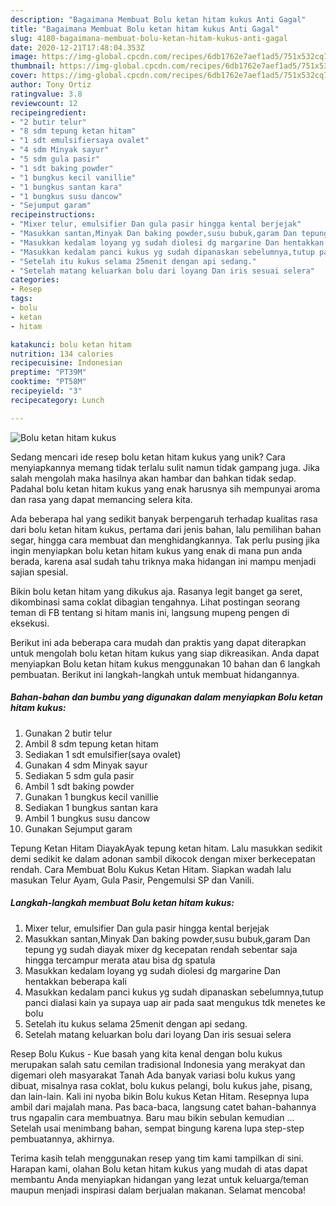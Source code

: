 ```yaml
---
description: "Bagaimana Membuat Bolu ketan hitam kukus Anti Gagal"
title: "Bagaimana Membuat Bolu ketan hitam kukus Anti Gagal"
slug: 4180-bagaimana-membuat-bolu-ketan-hitam-kukus-anti-gagal
date: 2020-12-21T17:48:04.353Z
image: https://img-global.cpcdn.com/recipes/6db1762e7aef1ad5/751x532cq70/bolu-ketan-hitam-kukus-foto-resep-utama.jpg
thumbnail: https://img-global.cpcdn.com/recipes/6db1762e7aef1ad5/751x532cq70/bolu-ketan-hitam-kukus-foto-resep-utama.jpg
cover: https://img-global.cpcdn.com/recipes/6db1762e7aef1ad5/751x532cq70/bolu-ketan-hitam-kukus-foto-resep-utama.jpg
author: Tony Ortiz
ratingvalue: 3.8
reviewcount: 12
recipeingredient:
- "2 butir telur"
- "8 sdm tepung ketan hitam"
- "1 sdt emulsifiersaya ovalet"
- "4 sdm Minyak sayur"
- "5 sdm gula pasir"
- "1 sdt baking powder"
- "1 bungkus kecil vanillie"
- "1 bungkus santan kara"
- "1 bungkus susu dancow"
- "Sejumput garam"
recipeinstructions:
- "Mixer telur, emulsifier Dan gula pasir hingga kental berjejak"
- "Masukkan santan,Minyak Dan baking powder,susu bubuk,garam Dan tepung yg sudah diayak mixer dg kecepatan rendah sebentar saja hingga tercampur merata atau bisa dg spatula"
- "Masukkan kedalam loyang yg sudah diolesi dg margarine Dan hentakkan beberapa kali"
- "Masukkan kedalam panci kukus yg sudah dipanaskan sebelumnya,tutup panci dialasi kain ya supaya uap air pada saat mengukus tdk menetes ke bolu"
- "Setelah itu kukus selama 25menit dengan api sedang."
- "Setelah matang keluarkan bolu dari loyang Dan iris sesuai selera"
categories:
- Resep
tags:
- bolu
- ketan
- hitam

katakunci: bolu ketan hitam 
nutrition: 134 calories
recipecuisine: Indonesian
preptime: "PT39M"
cooktime: "PT58M"
recipeyield: "3"
recipecategory: Lunch

---
```



![Bolu ketan hitam kukus](https://img-global.cpcdn.com/recipes/6db1762e7aef1ad5/751x532cq70/bolu-ketan-hitam-kukus-foto-resep-utama.jpg)

Sedang mencari ide resep bolu ketan hitam kukus yang unik? Cara menyiapkannya memang tidak terlalu sulit namun tidak gampang juga. Jika salah mengolah maka hasilnya akan hambar dan bahkan tidak sedap. Padahal bolu ketan hitam kukus yang enak harusnya sih mempunyai aroma dan rasa yang dapat memancing selera kita.

Ada beberapa hal yang sedikit banyak berpengaruh terhadap kualitas rasa dari bolu ketan hitam kukus, pertama dari jenis bahan, lalu pemilihan bahan segar, hingga cara membuat dan menghidangkannya. Tak perlu pusing jika ingin menyiapkan bolu ketan hitam kukus yang enak di mana pun anda berada, karena asal sudah tahu triknya maka hidangan ini mampu menjadi sajian spesial.

Bikin bolu ketan hitam yang dikukus aja. Rasanya legit banget ga seret, dikombinasi sama coklat dibagian tengahnya. Lihat postingan seorang teman di FB tentang si hitam manis ini, langsung mupeng pengen di eksekusi.


Berikut ini ada beberapa cara mudah dan praktis yang dapat diterapkan untuk mengolah bolu ketan hitam kukus yang siap dikreasikan. Anda dapat menyiapkan Bolu ketan hitam kukus menggunakan 10 bahan dan 6 langkah pembuatan. Berikut ini langkah-langkah untuk membuat hidangannya.

<!--inarticleads1-->

##### Bahan-bahan dan bumbu yang digunakan dalam menyiapkan Bolu ketan hitam kukus:

1. Gunakan 2 butir telur
1. Ambil 8 sdm tepung ketan hitam
1. Sediakan 1 sdt emulsifier(saya ovalet)
1. Gunakan 4 sdm Minyak sayur
1. Sediakan 5 sdm gula pasir
1. Ambil 1 sdt baking powder
1. Gunakan 1 bungkus kecil vanillie
1. Sediakan 1 bungkus santan kara
1. Ambil 1 bungkus susu dancow
1. Gunakan Sejumput garam


Tepung Ketan Hitam DiayakAyak tepung ketan hitam. Lalu masukkan sedikit demi sedikit ke dalam adonan sambil dikocok dengan mixer berkecepatan rendah. Cara Membuat Bolu Kukus Ketan Hitam. Siapkan wadah lalu masukan Telur Ayam, Gula Pasir, Pengemulsi SP dan Vanili. 

<!--inarticleads2-->

##### Langkah-langkah membuat Bolu ketan hitam kukus:

1. Mixer telur, emulsifier Dan gula pasir hingga kental berjejak
1. Masukkan santan,Minyak Dan baking powder,susu bubuk,garam Dan tepung yg sudah diayak mixer dg kecepatan rendah sebentar saja hingga tercampur merata atau bisa dg spatula
1. Masukkan kedalam loyang yg sudah diolesi dg margarine Dan hentakkan beberapa kali
1. Masukkan kedalam panci kukus yg sudah dipanaskan sebelumnya,tutup panci dialasi kain ya supaya uap air pada saat mengukus tdk menetes ke bolu
1. Setelah itu kukus selama 25menit dengan api sedang.
1. Setelah matang keluarkan bolu dari loyang Dan iris sesuai selera


Resep Bolu Kukus - Kue basah yang kita kenal dengan bolu kukus merupakan salah satu cemilan tradisional Indonesia yang merakyat dan digemari oleh masyarakat Tanah Ada banyak variasi bolu kukus yang dibuat, misalnya rasa coklat, bolu kukus pelangi, bolu kukus jahe, pisang, dan lain-lain. Kali ini nyoba bikin Bolu kukus Ketan Hitam. Resepnya lupa ambil dari majalah mana. Pas baca-baca, langsung catet bahan-bahannya trus ngapalin cara membuatnya. Baru mau bikin sebulan kemudian … Setelah usai menimbang bahan, sempat bingung karena lupa step-step pembuatannya, akhirnya. 

Terima kasih telah menggunakan resep yang tim kami tampilkan di sini. Harapan kami, olahan Bolu ketan hitam kukus yang mudah di atas dapat membantu Anda menyiapkan hidangan yang lezat untuk keluarga/teman maupun menjadi inspirasi dalam berjualan makanan. Selamat mencoba!
